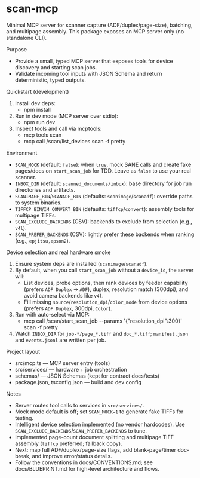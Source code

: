 # scan-mcp

Minimal MCP server for scanner capture (ADF/duplex/page-size), batching, and multipage assembly. This package exposes an MCP server only (no standalone CLI).

Purpose
- Provide a small, typed MCP server that exposes tools for device discovery and starting scan jobs.
- Validate incoming tool inputs with JSON Schema and return deterministic, typed outputs.
  

Quickstart (development)
1. Install dev deps:
   - npm install
2. Run in dev mode (MCP server over stdio):
   - npm run dev
3. Inspect tools and call via mcptools:
   - mcp tools scan
   - mcp call /scan/list_devices scan -f pretty

Environment
- `SCAN_MOCK` (default: `false`): when `true`, mock SANE calls and create fake pages/docs on `start_scan_job` for TDD. Leave as `false` to use your real scanner.
- `INBOX_DIR` (default: `scanned_documents/inbox`): base directory for job run directories and artifacts.
- `SCANIMAGE_BIN`/`SCANADF_BIN` (defaults: `scanimage`/`scanadf`): override paths to system binaries.
- `TIFFCP_BIN`/`IM_CONVERT_BIN` (defaults: `tiffcp`/`convert`): assembly tools for multipage TIFFs.
 - `SCAN_EXCLUDE_BACKENDS` (CSV): backends to exclude from selection (e.g., `v4l`).
 - `SCAN_PREFER_BACKENDS` (CSV): lightly prefer these backends when ranking (e.g., `epjitsu,epson2`).

Device selection and real hardware smoke
1) Ensure system deps are installed (`scanimage`/`scanadf`).
2) By default, when you call `start_scan_job` without a `device_id`, the server will:
   - List devices, probe options, then rank devices by feeder capability (prefers `ADF Duplex` → `ADF`), duplex, resolution match (300dpi), and avoid camera backends like `v4l`.
   - Fill missing `source`/`resolution_dpi`/`color_mode` from device options (prefers `ADF Duplex`, 300dpi, `Color`).
3) Run with auto-select via MCP:
   - mcp call /scan/start_scan_job --params '{"resolution_dpi":300}' scan -f pretty
4) Watch `INBOX_DIR` for `job-*/page_*.tiff` and `doc_*.tiff`; `manifest.json` and `events.jsonl` are written per job.

Project layout
- src/mcp.ts — MCP server entry (tools)
- src/services/ — hardware + job orchestration
- schemas/ — JSON Schemas (kept for contract docs/tests)
- package.json, tsconfig.json — build and dev config

Notes
- Server routes tool calls to services in `src/services/`.
- Mock mode default is off; set `SCAN_MOCK=1` to generate fake TIFFs for testing.
- Intelligent device selection implemented (no vendor hardcodes). Use `SCAN_EXCLUDE_BACKENDS`/`SCAN_PREFER_BACKENDS` to tune.
- Implemented page-count document splitting and multipage TIFF assembly (`tiffcp` preferred; fallback copy).
- Next: map full ADF/duplex/page-size flags, add blank-page/timer doc-break, and improve error/status details.
- Follow the conventions in docs/CONVENTIONS.md; see docs/BLUEPRINT.md for high-level architecture and flows.
